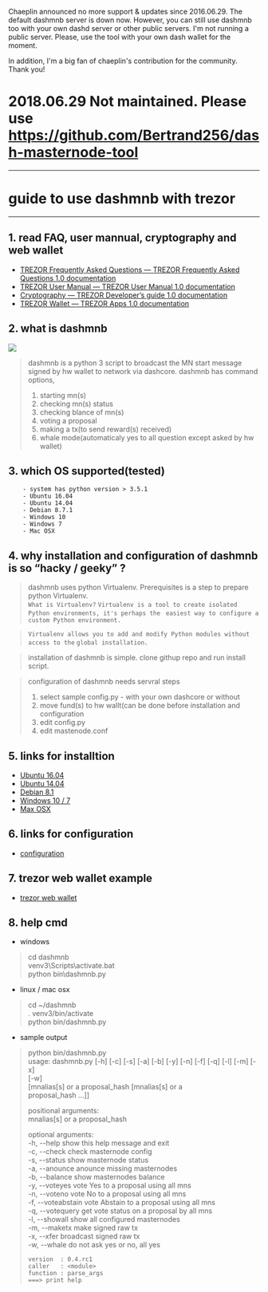 Chaeplin announced no more support & updates since 2016.06.29.
The default dashmnb server is down now.
However, you can still use dashmnb too with your own dashd server or other public servers.
I'm not running a public server. Please, use the tool with your own dash wallet for the moment.

In addition, I'm a big fan of chaeplin's contribution for the community. Thank you!


2018.06.29 Not maintained. Please use https://github.com/Bertrand256/dash-masternode-tool
=========================================================================================

-------------------------------------------------------------------------
# guide to use dashmnb with trezor
- - - -
## 1. read FAQ, user mannual, cryptography and web wallet
* [TREZOR Frequently Asked Questions — TREZOR Frequently Asked Questions 1.0 documentation](https://doc.satoshilabs.com/trezor-faq/index.html) 
* [TREZOR User Manual — TREZOR User Manual 1.0 documentation](https://doc.satoshilabs.com/trezor-user/index.html) 
* [Cryptography — TREZOR Developer’s guide 1.0 documentation](https://doc.satoshilabs.com/trezor-tech/cryptography.html) 
* [TREZOR Wallet — TREZOR Apps 1.0 documentation](https://doc.satoshilabs.com/trezor-apps/trezorwallet.html)

## 2. what is dashmnb
![](https://raw.githubusercontent.com/chaeplin/dashmnb/master/others/pics/dashmnb2.png)

> dashmnb is a python 3 script to broadcast the MN start message signed by hw wallet  to network via dashcore.  dashmnb has command options,  
> 1) starting mn(s)  
> 2) checking mn(s) status  
> 3) checking blance of mn(s)  
> 4) voting a proposal  
> 5) making a tx(to send reward(s) received)  
> 6) whale mode(automaticaly yes to all question except asked by hw wallet)  

## 3. which OS supported(tested)
		- system has python version > 3.5.1
		- Ubuntu 16.04
		- Ubuntu 14.04
		- Debian 8.7.1
		- Windows 10
		- Windows 7
		- Mac OSX

## 4. why installation and configuration of dashmnb is so “hacky  / geeky” ?
> dashmnb uses python Virtualenv.  Prerequisites is a step to prepare python Virtualenv.  
`What is Virtualenv?`
`Virtualenv is a tool to create isolated Python environments, it's perhaps the `
`easiest way to configure a custom Python environment. `

> `Virtualenv allows you to add and modify Python modules without access to the`
`global installation.    `  

> installation of dashmnb is simple. clone githup repo and run install script.  

> configuration of dashmnb needs servral steps  
> 1) select sample config.py - with your own dashcore or without  
> 2) move fund(s) to hw wallt(can be done before installation and configuration  
> 3) edit config.py  
> 4) edit mastenode.conf  

## 5. links for installtion
* [Ubuntu 16.04](https://github.com/chaeplin/dashmnb/tree/master/others/pics/ubuntu-16.04)
* [Ubuntu 14.04](https://github.com/chaeplin/dashmnb/tree/master/others/pics/ubuntu-14.04)
* [Debian 8.1](https://github.com/chaeplin/dashmnb/tree/master/others/pics/debian-8.7.1)
* [Windows 10 / 7](https://github.com/chaeplin/dashmnb/tree/master/others/pics/windows10)
* [Max OSX](https://github.com/chaeplin/dashmnb#1b-install-prerequisites-mac-os)

## 6. links for configuration
* [configuration](https://github.com/chaeplin/dashmnb#configuration)

## 7. trezor web wallet example
* [trezor web wallet](https://github.com/chaeplin/dashmnb/blob/master/others/pics/trezor/README.md)

## 8. help cmd
* windows
> cd dashmnb  
> venv3\Scripts\activate.bat  
> python bin\dashmnb.py 

* linux / mac osx
> cd ~/dashmnb  
> . venv3/bin/activate  
> python bin/dashmnb.py  

* sample output
> python bin/dashmnb.py   
> usage: dashmnb.py [-h] [-c] [-s] [-a] [-b] [-y] [-n] [-f] [-q] [-l] [-m] [-x]  
>                   [-w]  
>                   [mnalias[s] or a proposal_hash [mnalias[s] or a  
>                   proposal_hash ...]]  
>   
> positional arguments:  
>   mnalias[s] or a proposal_hash  
>   
> optional arguments:  
>   -h, --help            show this help message and exit  
>   -c, --check           check masternode config  
>   -s, --status          show masternode status  
>   -a, --anounce         anounce missing masternodes  
>   -b, --balance         show masternodes balance  
>   -y, --voteyes         vote Yes to a proposal using all mns  
>   -n, --voteno          vote No to a proposal using all mns  
>   -f, --voteabstain     vote Abstain to a proposal using all mns  
>   -q, --votequery       get vote status on a proposal by all mns  
>   -l, --showall         show all configured masternodes  
>   -m, --maketx          make signed raw tx  
>   -x, --xfer            broadcast signed raw tx  
>   -w, --whale           do not ask yes or no, all yes  
>   
>   
>     version  : 0.4.rc1  
>     caller   : <module>  
>     function : parse_args  
>     ===> print help  

